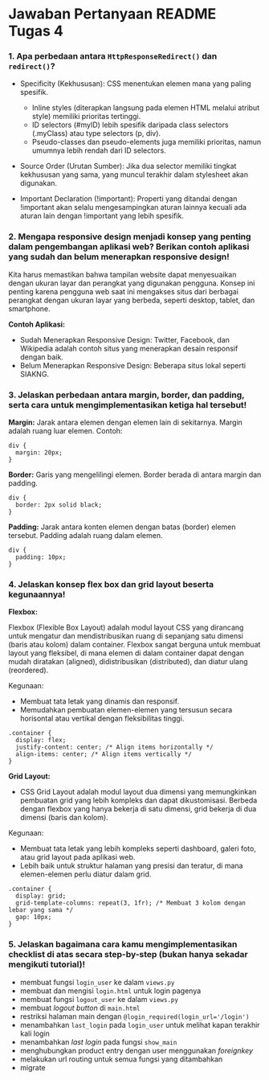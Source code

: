 # Jawaban Pertanyaan README Tugas 4

### **1. Apa perbedaan antara `HttpResponseRedirect()` dan `redirect()`?** ###

- Specificity (Kekhususan): CSS menentukan elemen mana yang paling spesifik.

  - Inline styles (diterapkan langsung pada elemen HTML melalui atribut style) memiliki prioritas tertinggi.
  - ID selectors (#myID) lebih spesifik daripada class selectors (.myClass) atau type selectors (p, div).
  - Pseudo-classes dan pseudo-elements juga memiliki prioritas, namun umumnya lebih rendah dari ID selectors.
- Source Order (Urutan Sumber): Jika dua selector memiliki tingkat kekhususan yang sama, yang muncul terakhir dalam stylesheet akan digunakan.

- Important Declaration (!important): Properti yang ditandai dengan !important akan selalu mengesampingkan aturan lainnya kecuali ada aturan lain dengan !important yang lebih spesifik.

### **2. Mengapa responsive design menjadi konsep yang penting dalam pengembangan aplikasi web? Berikan contoh aplikasi yang sudah dan belum menerapkan responsive design!** ###

Kita harus memastikan bahwa tampilan website dapat menyesuaikan dengan ukuran layar dan perangkat yang digunakan pengguna. Konsep ini penting karena pengguna web saat ini mengakses situs dari berbagai perangkat dengan ukuran layar yang berbeda, seperti desktop, tablet, dan smartphone.

**Contoh Aplikasi:**
- Sudah Menerapkan Responsive Design: Twitter, Facebook, dan Wikipedia adalah contoh situs yang menerapkan desain responsif dengan baik.
- Belum Menerapkan Responsive Design: Beberapa situs lokal seperti SIAKNG.

### **3. Jelaskan perbedaan antara margin, border, dan padding, serta cara untuk mengimplementasikan ketiga hal tersebut!** ###

**Margin:** Jarak antara elemen dengan elemen lain di sekitarnya. Margin adalah ruang luar elemen.
Contoh:
```
div {
  margin: 20px;
}
```

**Border:** Garis yang mengelilingi elemen. Border berada di antara margin dan padding.
```
div {
  border: 2px solid black;
}
```
**Padding:** Jarak antara konten elemen dengan batas (border) elemen tersebut. Padding adalah ruang dalam elemen.
```
div {
  padding: 10px;
}
```

### **4. Jelaskan konsep flex box dan grid layout beserta kegunaannya!** ###

**Flexbox:**

Flexbox (Flexible Box Layout) adalah modul layout CSS yang dirancang untuk mengatur dan mendistribusikan ruang di sepanjang satu dimensi (baris atau kolom) dalam container. Flexbox sangat berguna untuk membuat layout yang fleksibel, di mana elemen di dalam container dapat dengan mudah diratakan (aligned), didistribusikan (distributed), dan diatur ulang (reordered).

Kegunaan:
- Membuat tata letak yang dinamis dan responsif.
- Memudahkan pembuatan elemen-elemen yang tersusun secara horisontal atau vertikal dengan fleksibilitas tinggi.

```
.container {
  display: flex;
  justify-content: center; /* Align items horizontally */
  align-items: center; /* Align items vertically */
}
```

**Grid Layout:**

- CSS Grid Layout adalah modul layout dua dimensi yang memungkinkan pembuatan grid yang lebih kompleks dan dapat dikustomisasi. Berbeda dengan flexbox yang hanya bekerja di satu dimensi, grid bekerja di dua dimensi (baris dan kolom).

Kegunaan:
- Membuat tata letak yang lebih kompleks seperti dashboard, galeri foto, atau grid layout pada aplikasi web.
- Lebih baik untuk struktur halaman yang presisi dan teratur, di mana elemen-elemen perlu diatur dalam grid.

```
.container {
  display: grid;
  grid-template-columns: repeat(3, 1fr); /* Membuat 3 kolom dengan lebar yang sama */
  gap: 10px;
}
```

### **5. Jelaskan bagaimana cara kamu mengimplementasikan checklist di atas secara step-by-step (bukan hanya sekadar mengikuti tutorial)!** ###

- membuat fungsi `login_user` ke dalam `views.py`
- membuat dan mengisi `login.html` untuk login pagenya
- membuat fungsi `logout_user` ke dalam `views.py`
- membuat *logout button* di `main.html`
- restriksi halaman main dengan `@login_required(login_url='/login')`
- menambahkan `last_login` pada `login_user` untuk melihat kapan terakhir kali login
- menambahkan *last login* pada fungsi `show_main`
- menghubungkan product entry dengan user menggunakan *foreignkey*
- melakukan url routing untuk semua fungsi yang ditambahkan
- migrate